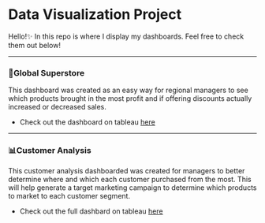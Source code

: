 # Data Visualization Project
Hello!✨
In this repo is where I display my dashboards. Feel free to check them out below!


***
### 🏢Global Superstore 

This dashboard was created as an easy way for regional managers to see which products brought in the most profit and if offering discounts actually increased or decreased sales. 
- Check out the dashboard on tableau [here](https://public.tableau.com/app/profile/a.kia/viz/GlobalPerfromance/GlobalPerformanceDashboard?publish=yes)

***
### 📊Customer Analysis
This customer analysis dashboarded was created for managers to better determine where and which each customer purchased from the most. This will help generate a target marketing campaign to determine which products to market to each customer segment. 
- Check out the full dashbard on tableau [here](https://public.tableau.com/app/profile/a.kia/viz/CustomerAnalysis2_0/Dashboard2)
